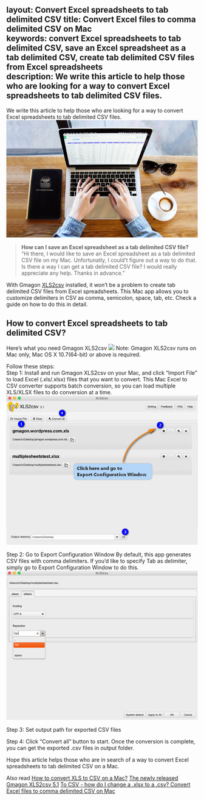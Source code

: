 layout: Convert Excel spreadsheets to tab delimited CSV
title: Convert Excel files to comma delimited CSV on Mac    
keywords: convert Excel spreadsheets to tab delimited CSV, save an Excel spreadsheet as a tab delimited CSV, create tab delimited CSV files from Excel spreadsheets  
description: We write this article to help those who are looking for a way to convert Excel spreadsheets to tab delimited CSV files.   
---
We write this article to help those who are looking for a way to convert Excel spreadsheets to tab delimited CSV files. 
![](../img/excel-to-csv-mac.jpg)
>**How can I save an Excel spreadsheet as a tab delimited CSV file?**
>“Hi there, I would like to save an Excel spreadsheet as a tab delimited CSV file on my Mac. Unfortunatly, I could’t figure out a way to do that. Is there a way I can get a tab delimited CSV file? I would really appreciate any help. Thanks in advance.” 

With Gmagon <a href="https://gmagon.com/products/store/xls2csv/" target="_blank" rel="nofollow me noopener noreferrer" >XLS2csv</a> installed, it won’t be a problem to create tab delimited CSV files from Excel spreadsheets. This Mac app allows you to customize delimiters in CSV as comma, semicolon, space, tab, etc. Check a guide on how to do this in detail.   
## How to convert Excel spreadsheets to tab delimited CSV? 
Here’s what you need 
Gmagon XLS2csv
<a href="https://gmagon.com/products/store/xls2csv/" target="_blank" rel="nofollow me noopener noreferrer" ><img src="https://gmagon.com/asset/images/free-download.png" /></a>
Note: Gmagon XLS2csv runs on Mac only, Mac OS X 10.7(64-bit) or above is required. 

Follow these steps:  
Step 1: Install and run Gmagon XLS2csv on your Mac, and click “Import File” to load Excel (.xls/.xlsx) files that you want to convert. This Mac Excel to CSV converter supports batch conversion, so you can load multiple XLS/XLSX files to do conversion at a time. 
![](../img/go-to-config.png)

Step 2: Go to Export Configuration Window
By default, this app generates CSV files with comma delimiters. If you’d like to specify Tab as delimiter, simply go to Export Configuration Window to do this. 
![](../img/tab-delimiters.png)

Step 3: Set output path for exported CSV files 

Step 4: Click “Convert all” button to start. Once the conversion is complete, you can get the exported .csv files in output folder. 

Hope this article helps those who are in search of a way to convert Excel spreadsheets to tab delimited CSV on a Mac. 

Also read
<a href="https://gmagon.com/guide/convert-xls-to-csv-on-mac.html" target="_blank" rel="nofollow me noopener noreferrer" >How to convert XLS to CSV on a Mac?</a>
<a href="http://gmagon.com/guide/xls2csv/newly-released-xls2csv-v5.1.html" target="_blank" rel="nofollow me noopener noreferrer" >The newly released Gmagon XLS2csv 5.1</a>
<a href="https://gmagon.com/guide/xls2csv/change-xlsx-to-csv.html
" target="_blank" rel="nofollow me noopener noreferrer" >To CSV - how do I change a .xlsx to a .csv? </a>
<a href="http://gmagon.com/guide/xls2csv/convert-excel-files-to-comma-csv.html" target="_blank" rel="nofollow me noopener noreferrer" >Convert Excel files to comma delimited CSV on Mac</a>